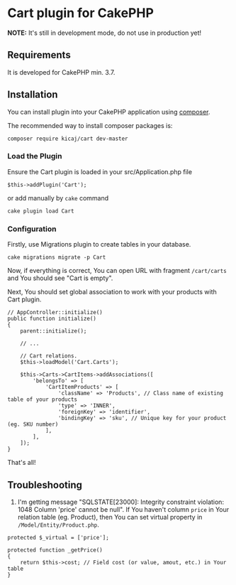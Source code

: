 # Cart plugin for CakePHP

**NOTE:** It's still in development mode, do not use in production yet!

## Requirements

It is developed for CakePHP min. 3.7.

## Installation

You can install plugin into your CakePHP application using [composer](http://getcomposer.org).

The recommended way to install composer packages is:
```
composer require kicaj/cart dev-master
```

### Load the Plugin

Ensure the Cart plugin is loaded in your src/Application.php file
```
$this->addPlugin('Cart');
```

or add manually by `cake` command
```
cake plugin load Cart
```

### Configuration

Firstly, use Migrations plugin to create tables in your database.

```
cake migrations migrate -p Cart
```

Now, if everything is correct, You can open URL with fragment `/cart/carts` and You should see "Cart is empty".

Next, You should set global association to work with your products with Cart plugin.
```
// AppController::initialize()
public function initialize()
{
    parent::initialize();
        
    // ...
        
    // Cart relations.
    $this->loadModel('Cart.Carts');
        
    $this->Carts->CartItems->addAssociations([
        'belongsTo' => [
            'CartItemProducts' => [
                'className' => 'Products', // Class name of existing table of your products
                'type' => 'INNER',
                'foreignKey' => 'identifier',
                'bindingKey' => 'sku', // Unique key for your product (eg. SKU number)
            ],
        ],
    ]);
}   
```

That's all!

## Troubleshooting

1. I'm getting message "SQLSTATE[23000]: Integrity constraint violation: 1048 Column 'price' cannot be null".
If You haven't column `price` in Your relation table (eg. Product), then You can set virtual property in `/Model/Entity/Product.php`.
```
protected $_virtual = ['price'];

protected function _getPrice()
{
    return $this->cost; // Field cost (or value, amout, etc.) in Your table
}
```
